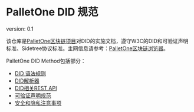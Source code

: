 # PalletOne DID 规范

version:  0.1

该仓库是[PalletOne区块链项目](http://pallet.one/)对DID的实施文档，遵守W3C的DID和可验证声明标准、Sidetree协议标准。主网信息请参考：[PalletOne区块链浏览器](https://www.palletone.info/)。



PalletOne DID Method包括部分：

- [DID 语法规则](https://github.com/palletone/palletone-DID/blob/master/docs/did-method/palletone-did-syntaxes-zh-CN.md)
- [DID解析器](https://github.com/palletone/palletone-DID/blob/master/docs/did-method/palletone-did-resolver-zh-CN.md)
- [DID相关REST API](https://github.com/palletone/palletone-DID/blob/master/docs/sidetree-node/palletone-sidetree-rest-api-zh-CN.md)
- [可验证声明规范](https://github.com/palletone/palletone-DID/blob/master/docs/sidetree-node/palletone-proof-claim-zh-CN.md)
- [安全和隐私注意事项](https://github.com/palletone/palletone-DID/blob/master/docs/did-method/palletone-security-privacy-zh-CN.md)

